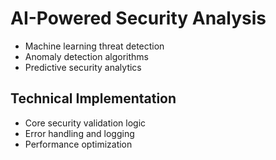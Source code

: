 # AI-Powered Security Analysis
- Machine learning threat detection
- Anomaly detection algorithms
- Predictive security analytics

## Technical Implementation
- Core security validation logic
- Error handling and logging
- Performance optimization
